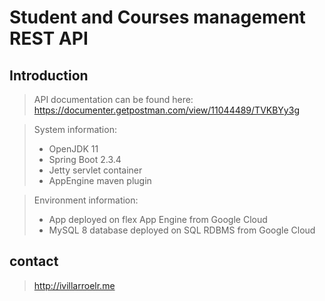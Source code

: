 # Student and Courses management REST API

## Introduction

> API documentation can be found here: https://documenter.getpostman.com/view/11044489/TVKBYy3g

> System information:
> * OpenJDK 11
> * Spring Boot 2.3.4
> * Jetty servlet container
> * AppEngine maven plugin

> Environment information: 
> * App deployed on flex App Engine from Google Cloud
> * MySQL 8 database deployed on SQL RDBMS from Google Cloud

## contact
> http://ivillarroelr.me
